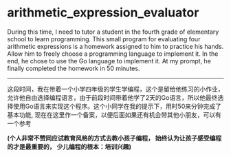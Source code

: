 # arithmetic_expression_evaluator

During this time, I need to tutor a student in the fourth grade of elementary school to learn programming. This small program for evaluating four arithmetic expressions is a homework assigned to him to practice his hands. Allow him to freely choose a programming language to implement it. In the end, he chose to use the Go language to implement it. At my prompt, he finally completed the homework in 50 minutes.

---

这段时间，我在带着一个小学四年级的学生学编程，这个是留给他练习的小作业，允许他自由选择编程语言，由于前段时间带着他学了2天的Go语言，所以他最终选择使用Go语言来实现这个程序。这个小同学在我的提示下，用时50来分钟完成了基本功能, 现在在这里作一个备案，以便后面如果还有机会带其他小朋友，可以有一个参考

**(个人非常不赞同应试教育风格的方式去教小孩子编程，
 始终认为让孩子感受编程的才是最重要的，
 少儿编程的根本：培训兴趣)**
